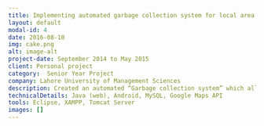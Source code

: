 ```yaml
---
title: Implementing automated garbage collection system for local area
layout: default
modal-id: 4
date: 2016-08-10
img: cake.png
alt: image-alt
project-date: September 2014 to May 2015
client: Personal project
category:  Senior Year Project
company: Lahore University of Management Sciences
description: Created an automated “Garbage collection system” which allowed dynamic processing of requests. Along with that created an android application through which client could request the garbage service. In order to reduce the time and fuel consumption implemented the most efficient path algorithm with multiple vehicles and multiple depots. Furthermore created a monitoring system based on Google maps through which the admin can view the overall system including the current position of the moving vehicles
technicalDetails: Java (web), Android, MySQL, Google Maps API
tools: Eclipse, XAMPP, Tomcat Server
images: []
---
```




